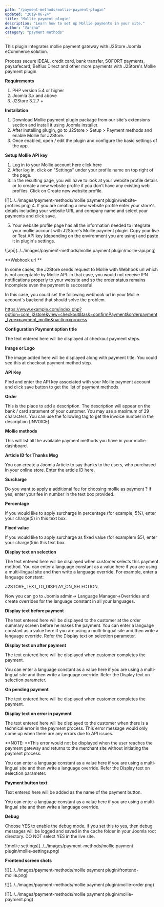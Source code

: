 ```yaml
---
path: "/payment-methods/mollie-payment-plugin"
updated: "2019-06-24"
title: "Mollie payment plugin"
description: "Learn how to set up Mollie payments in your site."
author: "Varsha"
category: "payment methods"
---
```

This plugin integrates mollie payment gateway with J2Store Joomla eCommerce solution.

Process secure iDEAL, credit card, bank transfer, SOFORT payments, paysafecard, Belfius Direct and other more payments with J2Store's Mollie payment plugin.

**Requirements**
1. PHP version 5.4 or higher
2. Joomla 3.x and above
3. J2Store 3.2.7 +

**Installation**
1. Download Mollie payment plugin package from our site's extensions section and install it using Joomla installer.
2. After installing plugin, go to J2Store > Setup > Payment methods and enable Mollie for J2Store.
3. Once enabled, open / edit the plugin and configure the basic settings of the app.

**Setup Mollie API key**
1. Log in to your Mollie account here <linl-text url =¨https://www.mollie.nl/¨ target = ¨_blank¨ rel = ¨noopener¨> click here </link-text>
2. After log in, click on "Settings" under your profile name on top right of the page.
3. In the resulting page, you will have to look at your website profile details or to create a new website profile if you don't have any existing web profiles. Click on Create new website profile.


![](../../images/payment-methods/mollie payment plugin/website-profiles.png)
4. If you are creating a new website profile enter your store's details including your website URL and company name and select your payments and click save.

5. Your website profile page has all the information needed to integrate your mollie account with J2Store's Mollie payment plugin. Copy your live or Test API key (depending on the environment you are using) and paste it in plugin's settings.

![api](../../images/payment-methods/mollie payment plugin/mollie-api.png)

**Webhook url **

In some cases, the J2Store sends request to Mollie with Webhook url which is not acceptable by Mollie API. In that case, you would not receive IPN notifications properly to your website and so the order status remains Incomplete even the payment is successful.

In this case, you could set the following webhook url in your Mollie account's backend that should solve the problem.


https://www.example.com/index.php?option=com_j2store&view=checkout&task=confirmPayment&orderpayment_type=payment_mollie&paction=process

**Configuration**
**Payment option title**

The text entered here will be displayed at checkout payment steps.

**Image or Logo**

The image added here will be displayed along with payment title. You could see this at checkout payment method step.

**API Key**

Find and enter the API key associated with your Mollie payment account and click save button to get the list of payment methods.

**Order**

This is the place to add a description. The description will appear on the bank / card statement of your customer. You may use a maximum of 29 characters. You can use the following tag to get the invoice number in the description [INVOICE]

**Mollie methods**

This will list all the available payment methods you have in your mollie dashboard.

**Article ID for Thanks Msg**

You can create a Joomla Article to say thanks to the users, who purchased in your online store. Enter the article ID here.

**Surcharge**

Do you want to apply a additional fee for choosing mollie as payment ? If yes, enter your fee in number in the text box provided.

**Percentage**

 If you would like to apply surcharge in percentage (for example, 5%), enter your charge(5) in this text box.

**Fixed value**

 If you would like to apply surcharge as fixed value (for examplem $5), enter your charge(5)in this text box.

**Display text on selection**

The text entered here will be displayed when customer selects this payment method. You can enter a language constant as a value here if you are using a multi-lingual site and then write a language override. For example, enter a language constant:

J2STORE_TEXT_TO_DISPLAY_ON_SELECTION.

Now you can go to Joomla admin-> Language Manager->Overrides and create overrides for the language constant in all your languages.

**Display text before payment**

The text entered here will be displayed to the customer at the order summary screen before he makes the payment. You can enter a language constant as a value here if you are using a multi-lingual site and then write a language override. Refer the Display text on selection parameter.

**Display text on after payment**

The text entered here will be displayed when customer completes the payment.

You can enter a language constant as a value here if you are using a multi-lingual site and then write a language override. Refer the Display text on selection parameter.

**On pending payment**

The text entered here will be displayed when customer completes the payment.

**Display text on error in payment**

The text entered here will be displayed to the customer when there is a technical error in the payment process. This error message would only come up when there are any errors due to API issues. 

**NOTE: **This error would not be displayed when the user reaches the payment gateway and returns to the merchant site without initiating the payment process.
 
You can enter a language constant as a value here if you are using a multi-lingual site and then write a language override. Refer the Display text on selection parameter.

**Payment button text**

Text entered here will be added as the name of the payment button.

You can enter a language constant as a value here if you are using a multi-lingual site and then write a language override.

**Debug**

Choose YES to enable the debug mode. If you set this to yes, then debug messages will be logged and saved in the cache folder in your Joomla root directory. DO NOT select YES in the live site.


![mollie settings](../../images/payment-methods/mollie payment plugin/mollie-settings.png)

**Frontend screen shots**

![](../../images/payment-methods/mollie payment plugin/frontend-mollie.png)


![](../../images/payment-methods/mollie payment plugin/mollie-order.png)

![](../../images/payment-methods/mollie payment plugin/mollie-payment.png)
